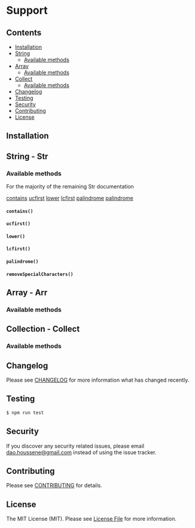 # Support

## Contents

- [Installation](#installation)
- [String](#str)
  - [Available methods](#sam)
- [Array](#arr)
  - [Available methods](#aam)
- [Collect](#collect)
  - [Available methods](#cam)
- [Changelog](#changelog)
- [Testing](#testing)
- [Security](#security)
- [Contributing](#contributing)
- [License](#license)

## Installation

## <a name="str"></a> String - Str

### <a name="sam"></a> Available methods

For the majority of the remaining Str documentation

[contains](#method-contains)
[ucfirst](#method-ucfirst)
[lower](#method-lower)
[lcfirst](#method-lcfirst)
[palindrome](#method-palindrome)
[palindrome](#method-remove-special-characters)

#### <a name="method-contains"></a> `contains()`

#### <a name="method-ucfirst"></a> `ucfirst()`

#### <a name="method-lower"></a> `lower()`

#### <a name="method-lcfirst"></a> `lcfirst()`

#### <a name="method-palindrome"></a> `palindrome()`

#### <a name="method-remove-special-characters"></a> `removeSpecialCharacters()`

## <a name="arr"></a> Array - Arr

### <a name="aam"></a> Available methods

## <a name="collect"></a> Collection - Collect

### <a name="cam"></a> Available methods

## Changelog

Please see [CHANGELOG](CHANGELOG.md) for more information what has changed recently.

## Testing

```bash
$ npm run test
```

## Security

If you discover any security related issues, please email dao.houssene@gmail.com instead of using the issue tracker.

## Contributing

Please see [CONTRIBUTING](CONTRIBUTING.md) for details.

## License

The MIT License (MIT). Please see [License File](LICENSE) for more information.
